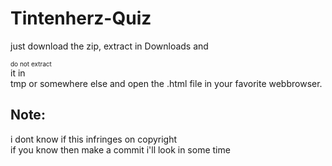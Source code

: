 # Tintenherz-Quiz

just download the zip, extract in Downloads and <div style="font-size: 10px">do not extract </div>it in <br>
tmp or somewhere else and open the .html file in your favorite webbrowser.

## Note:
i dont know if this infringes on copyright <br>
if you know then make a commit i'll look in some time
